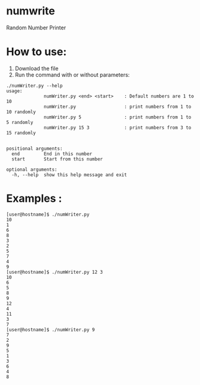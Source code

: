 # numwrite
Random Number Printer

# How to use: 
1. Download the file 
2. Run the command with or without parameters: 
```
./numWriter.py --help
usage: 
              numWriter.py <end> <start>    : Default numbers are 1 to 10
              numWriter.py                  : print numbers from 1 to 10 randomly
              numWriter.py 5                : print numbers from 1 to 5 randomly 
              numWriter.py 15 3             : print numbers from 3 to 15 randomly 
        

positional arguments:
  end         End in this number
  start       Start from this number

optional arguments:
  -h, --help  show this help message and exit
```
# Examples : 
```
[user@hostname]$ ./numWriter.py 
10
1
6
8
3
2
5
7
4
9
[user@hostname]$ ./numWriter.py 12 3
10
6
5
8
9
12
4
11
3
7
[user@hostname]$ ./numWriter.py 9
7
2
9
5
1
3
6
4
8
```
